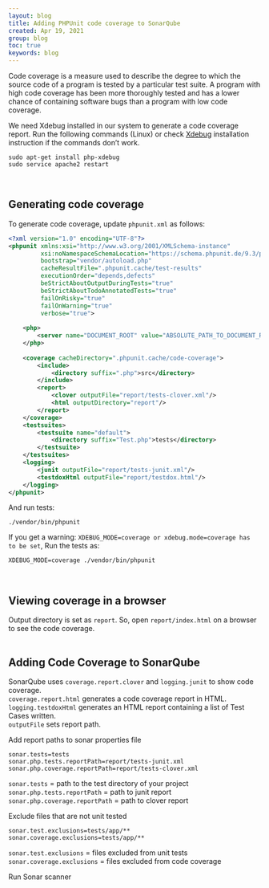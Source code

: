 ```yaml
---
layout: blog
title: Adding PHPUnit code coverage to SonarQube
created: Apr 19, 2021
group: blog
toc: true
keywords: blog
---
```

Code coverage is a measure used to describe the degree to which the source code of a 
program is tested by a particular test suite. A program with high code coverage has 
been more thoroughly tested and has a lower chance of containing software bugs than 
a program with low code coverage.  

We need Xdebug installed in our system to generate a code coverage report. 
Run the following commands (Linux) or check [Xdebug][xdebug-link] installation instruction if the commands don’t work.

```text
sudo apt-get install php-xdebug
sudo service apache2 restart
```
<br/>

## Generating code coverage
To generate code coverage, update ```phpunit.xml``` as follows:

```xml
<?xml version="1.0" encoding="UTF-8"?>
<phpunit xmlns:xsi="http://www.w3.org/2001/XMLSchema-instance"
         xsi:noNamespaceSchemaLocation="https://schema.phpunit.de/9.3/phpunit.xsd"
         bootstrap="vendor/autoload.php"
         cacheResultFile=".phpunit.cache/test-results"
         executionOrder="depends,defects"
         beStrictAboutOutputDuringTests="true"
         beStrictAboutTodoAnnotatedTests="true"
         failOnRisky="true"
         failOnWarning="true"
         verbose="true">
         
    <php>
        <server name="DOCUMENT_ROOT" value="ABSOLUTE_PATH_TO_DOCUMENT_ROOT"/>
    </php>
             
    <coverage cacheDirectory=".phpunit.cache/code-coverage">
        <include>
            <directory suffix=".php">src</directory>
        </include>
        <report>
            <clover outputFile="report/tests-clover.xml"/>
            <html outputDirectory="report"/>
        </report>
    </coverage>
    <testsuites>
        <testsuite name="default">
            <directory suffix="Test.php">tests</directory>
        </testsuite>
    </testsuites>
    <logging>
        <junit outputFile="report/tests-junit.xml"/>
        <testdoxHtml outputFile="report/testdox.html"/>
    </logging>
</phpunit>
```

And run tests:

```text
./vendor/bin/phpunit
```

If you get a warning: ```XDEBUG_MODE=coverage or xdebug.mode=coverage has to be set```,
Run the tests as:

```text
XDEBUG_MODE=coverage ./vendor/bin/phpunit
```
<br/>

## Viewing coverage in a browser
Output directory is set as ```report```. So, open ```report/index.html``` on a browser to see 
the code coverage.  
<br/>
## Adding Code Coverage to SonarQube
SonarQube uses ```coverage.report.clover``` and ```logging.junit``` to show code coverage.  
```coverage.report.html``` generates a code coverage report in HTML.  
```logging.testdoxHtml``` generates an HTML report containing a list of Test Cases written.  
```outputFile``` sets report path.

Add report paths to sonar properties file

```text
sonar.tests=tests
sonar.php.tests.reportPath=report/tests-junit.xml
sonar.php.coverage.reportPath=report/tests-clover.xml
```

```sonar.tests``` = path to the test directory of your project  
```sonar.php.tests.reportPath``` = path to junit report  
```sonar.php.coverage.reportPath``` = path to clover report

Exclude files that are not unit tested

```text
sonar.test.exclusions=tests/app/**
sonar.coverage.exclusions=tests/app/**
```

```sonar.test.exclusions``` = files excluded from unit tests  
```sonar.coverage.exclusions``` = files excluded from code coverage

Run Sonar scanner

[xdebug-link]: https://xdebug.org/
